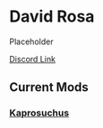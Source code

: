 # David Rosa

Placeholder

[Discord Link](#)

## Current Mods

### [Kaprosuchus](http://localhost:5173/Pages/Path%20of%20Titans/Guides/Curve%20Overrides/Modded%20Dinosaurs/David%20Rosa/Mod-Kaprosuchus.html)